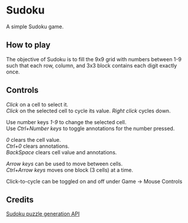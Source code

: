# Sudoku

A simple Sudoku game.

## How to play

The objective of Sudoku is to fill the 9x9 grid with numbers between 1-9 such that each row, column, and 3x3 block contains each digit exactly once.

## Controls

*Click* on a cell to select it.  
*Click* on the selected cell to cycle its value. *Right click* cycles down.

Use number keys *1-9* to change the selected cell.  
Use *Ctrl+Number keys* to toggle annotations for the number pressed.

*0* clears the cell value.  
*Ctrl+0* clears annotations.  
*BackSpace* clears cell value and annotations.

*Arrow keys* can be used to move between cells.  
*Ctrl+Arrow keys* moves one block (3 cells) at a time.

Click-to-cycle can be toggled on and off under Game → Mouse Controls

## Credits

[Sudoku puzzle generation API](https://github.com/bertoort/sugoku)